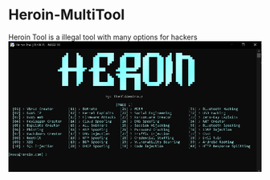 # Heroin-MultiTool
Heroin Tool is a illegal tool with many options for hackers
![HEROIN TOOL](image.png)
